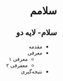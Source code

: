 <div dir="rtl" >

# سلامم

## سلام- لایه دو

* مقدمه
* معرفی
  * معرفی ۱
  * معفرفی ۲
* نتیجه‌گيری

</div>
